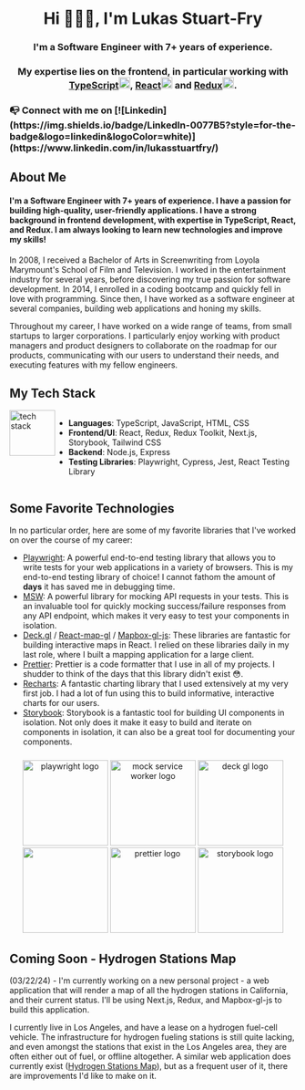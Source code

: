<h1 align="center">Hi 🙋🏻‍♂️, I'm Lukas Stuart-Fry </h1>

<h3 align="center">I'm a Software Engineer with 7+ years of experience.</h3>
<h3 align="center">My expertise lies on the frontend, in particular working with <a href="https://www.typescriptlang.org/">TypeScript<img src="https://img.icons8.com/color/48/000000/typescript.png" alt="typescript" width="20" height="20"/></a>, <a href="https://react.dev/">React<img src="https://img.icons8.com/plasticine/100/000000/react.png" alt="react" width="20" height="20"/></a> and <a href="https://redux-toolkit.js.org/introduction/getting-started">Redux<img src="https://img.icons8.com/color/48/000000/redux.png" alt="react-redux" width="20" height="20"/></a>.</h3>

<h3>📭 Connect with me on [![Linkedin](https://img.shields.io/badge/LinkedIn-0077B5?style=for-the-badge&logo=linkedin&logoColor=white)](https://www.linkedin.com/in/lukasstuartfry/)</h3>

## About Me

<h4>I'm a Software Engineer with 7+ years of experience. I have a passion for building high-quality, user-friendly applications. I have a strong background in frontend development, with expertise in TypeScript, React, and Redux. I am always looking to learn new technologies and improve my skills!</h4>

In 2008, I received a Bachelor of Arts in Screenwriting from Loyola Marymount's School of Film and Television. I worked in the entertainment industry for several years, before discovering my true passion for software development. In 2014, I enrolled in a coding bootcamp and quickly fell in love with programming. Since then, I have worked as a software engineer at several companies, building web applications and honing my skills.

Throughout my career, I have worked on a wide range of teams, from small startups to larger corporations. I particularly enjoy working with product managers and product designers to collaborate on the roadmap for our products, communicating with our users to understand their needs, and executing features with my fellow engineers.

## My Tech Stack

<div style="display:flex">
<div>
<img src="https://cdn.sanity.io/images/599r6htc/localized/2d98f37b14bfabde217cd89b38dd0b3481c5ef7f-1108x1108.png?w=1200&q=70&fit=max&auto=format" alt="tech stack" width="80" height="80">
</div>
<div>

- **Languages**: TypeScript, JavaScript, HTML, CSS
- **Frontend/UI**: React, Redux, Redux Toolkit, Next.js, Storybook, Tailwind CSS
- **Backend**: Node.js, Express
- **Testing Libraries**: Playwright, Cypress, Jest, React Testing Library

</div>

</div>

## Some Favorite Technologies

In no particular order, here are some of my favorite libraries that I've worked on over the course of my career:

- [Playwright](https://playwright.dev/): A powerful end-to-end testing library that allows you to write tests for your web applications in a variety of browsers. This is my end-to-end testing library of choice! I cannot fathom the amount of **days** it has saved me in debugging time.
- [MSW](https://mswjs.io/): A powerful library for mocking API requests in your tests. This is an invaluable tool for quickly mocking success/failure responses from any API endpoint, which makes it very easy to test your components in isolation.
- [Deck.gl](https://deck.gl/) / [React-map-gl](https://visgl.github.io/react-map-gl/) / [Mapbox-gl-js](https://docs.mapbox.com/mapbox-gl-js/guides): These libraries are fantastic for building interactive maps in React. I relied on these libraries daily in my last role, where I built a mapping application for a large client.
- [Prettier](https://prettier.io/): Prettier is a code formatter that I use in all of my projects. I shudder to think of the days that this library didn't exist 😳.
- [Recharts](https://recharts.org/en-US/): A fantastic charting library that I used extensively at my very first job. I had a lot of fun using this to build informative, interactive charts for our users.
- [Storybook](https://storybook.js.org/): Storybook is a fantastic tool for building UI components in isolation. Not only does it make it easy to build and iterate on components in isolation, it can also be a great tool for documenting your components.

<div align="center" style="margin-top: 24px">

<img src="https://miro.medium.com/v2/resize:fit:1292/format:webp/1*gMiUPuRGC36nxZHe2zthOg.png" alt="playwright logo" height="150">
<img src="https://avatars.githubusercontent.com/u/64637271?s=200&v=4" alt="mock service worker logo" height="150">
<img src="https://deck.gl/images/visgl-logo-dark.png" alt="deck gl logo" height="150">
<img src="https://play-lh.googleusercontent.com/L70rkCtsT-iRAEv4EDSPncLCmJ532SlczdqxxOCl7N6MVnyrEICtPmIM-z-xFwdlzA" height="150">
<img src="https://prettier.io/icon.png" alt="prettier logo" height="150">
<img src="https://cms.digitalpolygon.com/sites/default/files/2022-07/storybook-logo.png" alt="storybook logo" height="150">

</div>

## Coming Soon - Hydrogen Stations Map

(03/22/24) - I'm currently working on a new personal project - a web application that will render a map of all the hydrogen stations in California, and their current status. I'll be using Next.js, Redux, and Mapbox-gl-js to build this application.

I currently live in Los Angeles, and have a lease on a hydrogen fuel-cell vehicle. The infrastructure for hydrogen fueling stations is still quite lacking, and even amongst the stations that exist in the Los Angeles area, they are often either out of fuel, or offline altogether. A similar web application does currently exist ([Hydrogen Stations Map](https://h2fcp.org/stationmap)), but as a frequent user of it, there are improvements I'd like to make on it.
